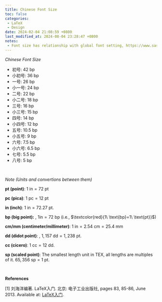 ```yaml
---
title: Chinese Font Size
toc: false
categories:
 - LaTeX
 - Design
date: 2024-02-04 21:08:59 +0800
last_modified_at: 2024-08-04 23:28:47 +0800
notes:
 - Font size has relationship with global font setting, https://www.sascha-frank.com/latex-font-size.html
---
```


*Chinese Font Size*

- 初号: 42 bp
- 小初号: 36 bp
- 一号: 26 bp
- 小一号: 24 bp
- 二号: 22 bp
- 小二号: 18 bp
- 三号: 16 bp
- 小三号: 15 bp
- 四号: 14 bp
- 小四号: 12 bp
- 五号: 10.5 bp
- 小五号: 9 bp
- 六号: 7.5 bp
- 小六号: 6.5 bp
- 七号: 5.5 bp
- 八号: 5 bp

<br>

*Note (Units and convertions between them)*

**pt (point)**:  $1\ \text{in} = 72\ \text{pt}$

**pc (pica)**: $1\ \text{pc} = 12\ \text{pt}$

**in (inch)**:  $1\ \text{in} = 72.27\ \text{pt}$.

**bp (big point):** , $1\text{in} = 72\ \text{bp}$ (i.e., $\textcolor{red}{1\ \text{bp}=1\ \text{pt}}$)

**cm/mm (centimeter/millimeter)**:  $1\ \text{in} = 2.54\ \text{cm} = 25.4\ \text{mm}$

**dd (didot point)**: , $1,157\ \text{dd} = 1,238\ \text{pt}$.

**cc (cicero)**:  $1\ \text{cc} = 12\ \text{dd}$.

**sp (scaled point)**:  The smallest length unit in TEX, all lengths are multiples of it. $65,356\ \text{sp} = 1\ \text{pt}$.

<br>

**References**

[1] 刘海洋编著. LaTeX入门. 北京: 电子工业出版社, pages 83, 85-86, June 2013. Available at: [LaTeX入门](https://yun.weicheng.men/Book/LaTeX%E5%85%A5%E9%97%A8.pdf).
